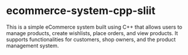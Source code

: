 # ecommerce-system-cpp-sliit
This is a simple eCommerce system built using C++ that allows users to manage products, create wishlists, place orders, and view products. It supports functionalities for customers, shop owners, and the product management system.
